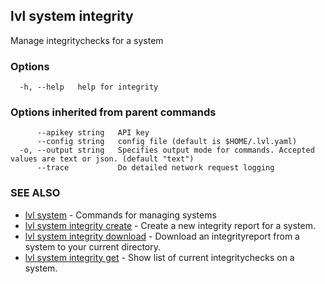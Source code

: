 ## lvl system integrity

Manage integritychecks for a system

### Options

```
  -h, --help   help for integrity
```

### Options inherited from parent commands

```
      --apikey string   API key
      --config string   config file (default is $HOME/.lvl.yaml)
  -o, --output string   Specifies output mode for commands. Accepted values are text or json. (default "text")
      --trace           Do detailed network request logging
```

### SEE ALSO

* [lvl system](lvl_system.md)	 - Commands for managing systems
* [lvl system integrity create](lvl_system_integrity_create.md)	 - Create a new integrity report for a system.
* [lvl system integrity download](lvl_system_integrity_download.md)	 - Download an integrityreport from a system to your current directory.
* [lvl system integrity get](lvl_system_integrity_get.md)	 - Show list of current integritychecks on a system.

